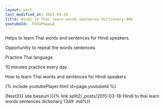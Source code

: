 ```yaml
---
layout: post
last_modified_at: 2021-03-29
title: Hindi to Thai learn words sentences dictionary 986 
youtubeId: -FbVwP6paLA
---
```

 
 
Helps to learn Thai words and sentences for Hindi speakers.

Opportunitiy to repeat the words sentences. 

Practice Thai language. 
 
10 minutes practice every day. 
 
How to learn Thai words and sentences for Hindi speakers 
 
{% include youtubePlayer.html id=page.youtubeId %}
 
 
[Next]({{ site.baseurl }}{% link  split2/_posts/2015-03-18-Hindi to thai learn words sentences dictionary 1349 .md%})
 
